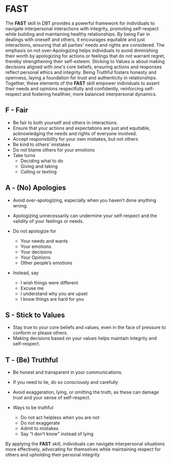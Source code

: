 # **FAST**

The **FAST** skill in DBT provides a powerful framework for individuals to navigate interpersonal interactions with integrity, promoting self-respect while building and maintaining healthy relationships. By being Fair in dealings with oneself and others, it encourages equitable and just interactions, ensuring that all parties' needs and rights are considered. The emphasis on not over-Apologizing helps individuals to avoid diminishing their worth by apologizing for actions or feelings that do not warrant regret, thereby strengthening their self-esteem. Sticking to Values is about making decisions aligned with one's core beliefs, ensuring actions and responses reflect personal ethics and integrity. Being Truthful fosters honesty and openness, laying a foundation for trust and authenticity in relationships. Together, these elements of the **FAST** skill empower individuals to assert their needs and opinions respectfully and confidently, reinforcing self-respect and fostering healthier, more balanced interpersonal dynamics.


## F - Fair
  - Be fair to both yourself and others in interactions.
  - Ensure that your actions and expectations are just and equitable, acknowledging the needs and rights of everyone involved.
  - Accept responsibility for your own mistakes, but not others
  - Be kind to others’ mistakes
  - Do not blame others for your emotions
  - Take turns
    - Deciding what to do
    - Giving and taking
    - Calling or texting
  
## A - (No) Apologies
  - Avoid over-apologizing, especially when you haven't done anything wrong.
  - Apologizing unnecessarily can undermine your self-respect and the validity of your feelings or needs.
  
  - Do not apologize for
    - Your needs and wants
    - Your emotions
    - Your decisions
    - Your Opinions
    - Other people’s emotions
    
  - Instead, say
    - I wish things were different
    - Excuse me
    - I understand why you are upset
    - I know things are hard for you
  
## S - Stick to Values
  - Stay true to your core beliefs and values, even in the face of pressure to conform or please others.
  - Making decisions based on your values helps maintain integrity and self-respect.
  
## T - (Be) Truthful
  - Be honest and transparent in your communications.
  - If you need to lie, do so consciously and carefully
  - Avoid exaggeration, lying, or omitting the truth, as these can damage trust and your sense of self-respect.

  - Ways to be truthful
    - Do not act helpless when you are not
    - Do not exaggerate
    - Admit to mistakes
    - Say “I don’t know” instead of lying
    
    
By applying the **FAST** skill, individuals can navigate interpersonal situations more effectively, advocating for themselves while maintaining respect for others and upholding their personal integrity
